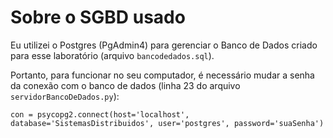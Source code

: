 # Sobre o SGBD usado

Eu utilizei o Postgres (PgAdmin4) para gerenciar o Banco de Dados criado para esse laboratório (arquivo `bancodedados.sql`).

Portanto, para funcionar no seu computador, é necessário mudar a senha da conexão com o banco de dados (linha 23 do arquivo `servidorBancoDeDados.py`):

`con = psycopg2.connect(host='localhost', database='SistemasDistribuidos', user='postgres', password='suaSenha')`